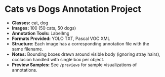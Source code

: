 # Cats vs Dogs Annotation Project

- **Classes:** cat, dog  
- **Images:** 100 (50 cats, 50 dogs)  
- **Annotation Tools:** LabelImg  
- **Formats Provided:** YOLO TXT, Pascal VOC XML  
- **Structure:** Each image has a corresponding annotation file with the same filename.  
- **Notes:** Bounding boxes drawn around visible body (ignoring stray hairs), occlusion handled with single box per object.  
- **Preview Samples:** See `/previews` for sample visualizations of annotations.